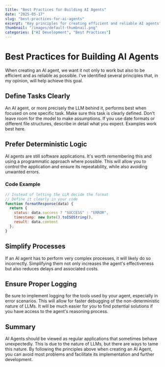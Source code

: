 ```yaml
---
title: "Best Practices for Building AI Agents"
date: "2025-05-17"
slug: "best-practices-for-ai-agents"
excerpt: "Key principles for creating efficient and reliable AI agents"
thumbnail: "/images/default-thumbnail.png"
categories: ["AI Development", "Best Practices"]
---
```


# Best Practices for Building AI Agents

When creating an AI agent, we want it not only to work but also to be efficient and as reliable as possible. I've identified several principles that, in my opinion, will help achieve this goal.

## Define Tasks Clearly

An AI agent, or more precisely the LLM behind it, performs best when focused on one specific task. Make sure this task is clearly defined. Don't leave room for the model to make assumptions. If you use date formats or different file structures, describe in detail what you expect. Examples work best here.

## Prefer Deterministic Logic

AI agents are still software applications. It's worth remembering this and using a programmatic approach where possible. This will allow you to control the application and ensure its repeatability, while also avoiding unwanted errors.

### Code Example

```javascript
// Instead of letting the LLM decide the format
// Define it clearly in your code
function formatResponse(data) {
  return {
    status: data.success ? "SUCCESS" : "ERROR",
    timestamp: new Date().toISOString(),
    result: data.content
  };
}
```

## Simplify Processes

If an AI agent has to perform very complex processes, it will likely do so incorrectly. Simplifying them not only increases the agent's effectiveness but also reduces delays and associated costs.

## Ensure Proper Logging

Be sure to implement logging for the tools used by your agent, especially in error scenarios. This will allow for faster debugging of the non-deterministic nature of LLMs. It will be much easier for you to find potential solutions if you have access to the agent's reasoning process.

## Summary

AI Agents should be viewed as regular applications that sometimes behave unexpectedly. This is due to the nature of LLMs, but there are ways to tame this nature. By following the principles above when creating an AI Agent, you can avoid most problems and facilitate its implementation and further development.